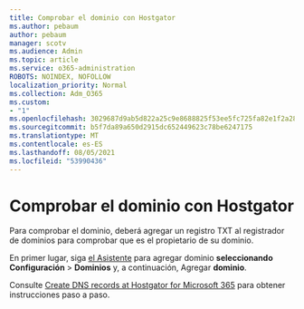 ```yaml
---
title: Comprobar el dominio con Hostgator
ms.author: pebaum
author: pebaum
manager: scotv
ms.audience: Admin
ms.topic: article
ms.service: o365-administration
ROBOTS: NOINDEX, NOFOLLOW
localization_priority: Normal
ms.collection: Adm_O365
ms.custom:
- "1"
ms.openlocfilehash: 3029687d9ab5d822a25c9e8688825f53ee5fc725fa82e1f2a282d22720431331
ms.sourcegitcommit: b5f7da89a650d2915dc652449623c78be6247175
ms.translationtype: MT
ms.contentlocale: es-ES
ms.lasthandoff: 08/05/2021
ms.locfileid: "53990436"
---
```

# <a name="verify-your-domain-with-hostgator"></a>Comprobar el dominio con Hostgator

Para comprobar el dominio, deberá agregar un registro TXT al registrador de dominios para comprobar que es el propietario de su dominio. 

En primer lugar, siga [el Asistente](https://admin.microsoft.com/Adminportal#/Domains) para agregar dominio **seleccionando Configuración** \> **Dominios** y, a continuación, Agregar **dominio**.
  
Consulte [Create DNS records at Hostgator for Microsoft 365](https://docs.microsoft.com/microsoft-365/admin/dns/create-dns-records-at-hostgator) para obtener instrucciones paso a paso.